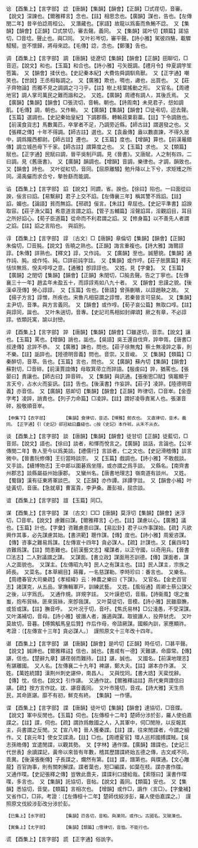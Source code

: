 <!-- { "loadSidebar": true } -->
谂	【酉集上】【言字部】	諗	【唐韻】【集韻】【韻會】【正韻】□式荏切，音審。【說文】深諫也。【爾雅釋言】念也。【註】相思念也。【廣韻】謀也，告也。【左傳閔二年】昔辛伯諗周桓公。　又潛藏也。【家語】故龍以爲畜而魚鮪不諗。　又【集韻】【韻會】【正韻】□式禁切，審去聲。義同。　又【集韻】諾叶切【類篇】諾協切，□音埝。聲止也。與□同。　又叶衫岑切，審平聲。【詩小雅】駕彼四駱，載驟駸駸。豈不懷歸，將母來諗。【毛傳】諗，念也。【鄭箋】告也。

调	【酉集上】【言字部】	調	【唐韻】徒遼切【集韻】【韻會】【正韻】田聊切，□音迢。【說文】和也。【玉篇】和合也。【詩小雅】弓矢旣調。【禮月令】仲夏調竽笙竾簧。　又【韻會】揉伏也。【史記秦本紀】大費佐舜調馴鳥獸。　又【正字通】嘲笑也。【世說】王丞相每調之。　又【廣雅】欺也，啁也，譀也，出買也。　又【莊子齊物論】而獨不見之調調之刁刁乎。【註】樹上枝葉搖動之形。　又官名。【周禮地官】調人掌司萬民之難而諧和之。　又姓。【廣韻】周禮有調人，其後氏焉。　又【廣韻】【集韻】【韻會】□張流切，音輈。朝也。【詩周南】未見君子，惄如調飢。【毛傳】調，朝也。又作輈。　又【廣韻】【集韻】【韻會】□徒弔切，迢去聲。【玉篇】選調也。【史記秦始皇紀】下調郡縣，轉輸菽粟芻藁。【註】下令調斂也。【前漢食貨志】馬數萬匹，卒掌者不足，乃調旁近縣。【師古註】謂選發之也。又【張釋之傳】十年不得調。【師古註】選也。又【袁盎傳】盎以數直諫，不得久居中，調爲隴西都尉。【師古註】遷也。　又【玉篇】度也。【增韻】算也。【前漢鼂錯傳】調立城邑毋下千家。【師古註】謂算度之也。　又【玉篇】求也。　又【類篇】賦也。【正字通】民賦曰調，晉平吳制戸調。見《晉書》。又唐賦，人之制有四，二曰調。見《舊唐書》。　又【廣韻】韻調也。【增韻】音調，樂律也。才調，韻致也。　又【韻會】詩也。　又叶從紅切，音同。【屈原離騷】勉升降以上下兮，求矩矱之所同。湯禹儼而求合兮，摰咎繇而能調。

谄	【酉集上】【言字部】	諂	【說文】同讇，省。諛也。【徐曰】陷也。一曰面從曰諛，佞言曰諂。【易繫辭】君子上交不諂。【左傳襄三年】稱其讐不爲諂。【註】諂，媚也。【論語】貧而無諂。【郉疏】佞言。【朱註】卑屈也。【史記平準書】諂諛取容。【莊子漁父篇】希意道言謂之諂。【管子五輔篇】淫聲諂耳，淫觀諂目，耳目之所好諂心。【荀子臣道篇】從命而不利君謂之諂。又【修身篇】以不善先人者謂之諂。【註】諂之言陷也。　與謟別。

谆	【酉集上】【言字部】	諄	〔古文〕□【唐韻】章倫切【集韻】【韻會】【正韻】朱倫切，□音肫。【說文】告曉之熟也。【正韻】誨言重複也。【詩大雅】誨爾諄諄。【朱傳】詳熟也。【釋文】諄，又作訰。　又【廣韻】至也。誠懇貌。【集韻】通作訰、肫。或作忳、純。□詳前訰字註。　又【集韻】或作哼。【莊子胠篋篇】釋夫恬惔無爲，悅夫啍啍之意。【通雅】卽諄諄也。　又姓。見【字彙】。　又【玉篇】【廣韻】之閏切【集韻】【韻會】【正韻】朱閏切，□肫去聲。告之丁寧也。【左傳襄三十一年】趙孟年未盈五十，而諄諄焉如八九十者。　又【韻會】忠謹之貌。【後漢卓茂傳】勞心諄諄。　又【玉篇】佐也。【晉語】曾孫蒯瞶，以諄趙鞅之故。　又【揚子方言】諄憎，所疾也。宋魯凡相惡謂之諄憎，若秦晉言可惡矣。　又【集韻】主尹切，音準。與方言義同。　又【韻會】或作啍。【荀子哀公篇】無取口啍。【註】與諄同，誕也。　又叶朱遄切，音專。【史記司馬相如封禪頌】厥之有章，不必諄諄。依類託寓，諭以封巒。

谇	【酉集上】【言字部】	誶	【唐韻】【集韻】【韻會】□雖遂切，音祟。【說文】讓也。【玉篇】罵也。【增韻】誚也，詬也。【吳語】吳王還自伐齊，誶申胥。【唐書□叔達傳】忿誶不恭。　又【廣雅】諫也，問也。【莊子徐無鬼】察士無凌誶之事，則不樂。【註】詬誶也。【陸德明音義】問也。音崇。又音峻。　又【集韻】【類篇】□秦醉切，音萃。告也。【玉篇】言也，問也。　又【廣韻】蘇內切【集韻】【韻會】蘇對切，□音碎。【前漢賈誼傳】母取箕帚立而誶語。【服虔曰】誶，猶罵也。【張晏曰】責讓也。【師古曰】誶音碎。　又【集韻】與訊通。【張衡思□賦】愼竈顯于言天兮，占水火而妄訊。【註】告也。【後漢書】作妄誶。【莊子】凌誶。【陸德明音義】亦音信。　又【廣韻】慈卹切【集韻】【韻會】【正韻】昨律切，□音崒。【金壺字考】凌誶，誚責也。【列子力命篇】□凌誶。【註】謂好凌辱責駡人也。張湛音碎，殷敬順音崒。

	【申集下】【衣字部】		【集韻】食律切，音述。【博雅】劒衣也。　又直律切，音术。義同。　【正字通】引《史記》郤冠絀曰麤縫也。○按《史記》本作秫，从禾不从衣。

谈	【酉集上】【言字部】	談	【唐韻】【集韻】【韻會】徒甘切【正韻】徒藍切，□音郯。【說文】語也。【徐曰】談者，和懌而悅言之。【廣韻】談話，言論也。【公羊傳閔二年】魯人至今以爲美談。【禮儒行】言談者，仁之文也。【史記滑稽傳】談言微中。【晉書阮修傳】王衍當時談宗。　又【玉篇】戲調也。【詩小雅】不敢戲談。　又手談。【續博物志】王中郞以圍碁爲坐隱，或亦謂之爲手談。　又縣名。【南齊書州郡志】談縣屬益州始康郡。　又蠻州名。【唐書地理志】嶺南道有談州。　又姓。【蜀錄】漢有征東將軍談巴。　又【正韻】亦作譚。詳譚字註。　又【韻會小補】叶徒黃切，音唐。【急就章】曹富貴，李尹桑。蕭彭祖，屈宗談。

谊	【酉集上】【言字部】	誼	【玉篇】同□。

谋	【酉集上】【言字部】	謀	〔古文〕□□【唐韻】莫浮切【集韻】【韻會】迷浮切，□音牟。【說文】慮難曰謀。【爾雅釋言】心也。【註】謀慮以心。【廣雅】議也。【玉篇】計也。【字彙】咨難慮患曰謀。【易訟卦】君子以作事謀始。【疏】凡欲興作其事，必先謀慮其始。【書洪範】聰作謀。【傳】度也。【詩小雅】周爰咨謀。【傳】咨事之難易爲謀。【左傳宣十四年】貪必謀人。【疏】計謀也。又【襄四年】咨難爲謀。【註】問患難也。【前漢藝文志】權謀者，以正守國，以奇用兵。【晉書□法志】二人對議謂之謀。　又謀面。【書立政】謀面用丕訓德。【傳】謀面者，謀人之面貌也。　又謀主。【左傳昭九年】民人之有謀主也。【註】民人謀主，宗族之師長。　又菜名。【本草綱目】蒔蘿，一名慈謀勒。李時珍曰：番言也。　又樂名。【周禮春官大司樂疏】《孝經緯》云：神農之樂曰《下謀》。　又官名。【金史百官志】諸謀克，从五品，掌撫輯軍戸，訓練武藝。　又姓。【風俗通】周卿士蔡公謀父之後，以字爲氏。　又通作規。詳規字註。　又叶謨悲切，音眉。【詩衞風】氓之蚩蚩，抱布貿絲。匪來貿絲，來卽我謀。　又叶莫徒切，音模。【詩小雅】民雖靡膴，或哲或謀。【註】膴音呼。　又叶况于切，音吁。【焦氏易林】□公淺愚，不受深謀。　又叶滿補切，音母。【詩小雅】彼譖人者，誰適與謀。取彼譖人，投畀豺虎。　又叶莫故切，音暮。【傅鶉觚馬皇后贊】作后作母，帝諮厥謀。國賴內訓，家應顯祚。考證：〔【左傳宣十三年】貪必謀人。〕　謹照原文十三年改十四年。 

谌	【酉集上】【言字部】	諶	【唐韻】【韻會】是吟切【正韻】時任切，□甚平聲。【說文】誠諦也。【爾雅釋詁】信也，誠也。【書咸有一德】天難諶，命靡常。【傳】諶，信也。【楚辭九章】諶荏弱而難持。【註】諶，誠也。　又國名。【前漢地理志】有諶離國。　又人名。【左傳襄二十九年】裨諶，鄭大夫。【註】諶本亦作湛。　又姓。【萬姓統譜】漢荆州刺史諶仲，南昌人。　又與忱同。【書大誥】天棐忱辭。【傳】忱，信也。【說文】引作諶。　又通作訦。【爾雅釋詁註】燕代東齊謂信曰諶。【疏】按方言作訦。訦、諶音義同。　又叶市隆切，音戎。【詩大雅】天生烝民，其命匪諶。靡不有初，鮮克有終。　【集韻】一作愖。

谍	【酉集上】【言字部】	諜	【唐韻】徒叶切【集韻】【韻會】達協切，□音牒。【說文】軍中反閒也。【玉篇】伺也。【左傳桓十二年】楚師分涉於彭，羅人使伯嘉諜之。【註】諜，伺也。【疏】謂詐爲敵國之人，入其軍中，伺□閒隙，以反報其主，兵書謂之反閒。又【宣八年】晉人獲秦諜。【註】諜，往來閒諜者，今謂之細作。又【哀元年】使女艾諜澆。【註】□也。【周禮夏官】環人巡邦國搏諜賊。【吳志孫皓傳】宜遣閒諜，以觀其勢。　又【字林】通作牒。【廣韻】譜諜也。【史記三代世表】余讀諜記，黃帝以來皆有年數，稽其歷譜諜終始五德之傳，古文咸不同，乖異。【後漢張衡傳】子長諜之，爛然有第。【註】諜，譜第也。與牒通。【文心雕龍】百官詢事，則有關刺解諜。諜者葉也，短□編諜，如葉在枝。諜亦書作牒。　又通作喋。【史記張釋之傳】豈斆此嗇夫，諜諜利口捷給哉。【索隱曰】漢書作喋喋，多言也。　又【集韻】託協切，音帖。【說文】義同。【類篇】安也。　又【集韻】悉協切，音燮。【類篇】言相次也。　【增韻】或作□，譌作〈言□〉。【字彙補】又省作□，□非。考證：〔【左傳桓十二年】楚師伐絞涉彭，羅人使伯嘉諜之。〕　謹照原文伐絞涉彭改分涉於彭。 

	【巳集上】【水字部】		【集韻】匹各切，音粕。與濼同。或作□。古國名。又陂濼也。

	【寅集上】【尢字部】		【集韻】【類篇】□雪律切，音恤。不能行也。

谎	【酉集上】【言字部】	謊	【正字通】俗詤字。

